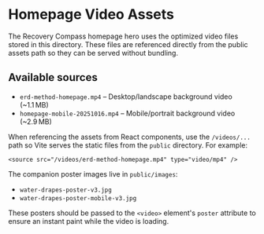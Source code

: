 # Homepage Video Assets

The Recovery Compass homepage hero uses the optimized video files stored in this directory. These files are referenced directly from the public assets path so they can be served without bundling.

## Available sources

- `erd-method-homepage.mp4` – Desktop/landscape background video (~1.1 MB)
- `homepage-mobile-20251016.mp4` – Mobile/portrait background video (~2.9 MB)

When referencing the assets from React components, use the `/videos/...` path so Vite serves the static files from the `public` directory. For example:

```tsx
<source src="/videos/erd-method-homepage.mp4" type="video/mp4" />
```

The companion poster images live in `public/images`:

- `water-drapes-poster-v3.jpg`
- `water-drapes-poster-mobile-v3.jpg`

These posters should be passed to the `<video>` element's `poster` attribute to ensure an instant paint while the video is loading.

